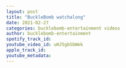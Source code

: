 ```yaml
---
layout: post
title: "BuckleBomb watchalong"
date: 2021-02-27
categories: bucklebomb-entertainment videos
author: bucklebomb-entertainment
spotify_track_id: 
youtube_video_id: uHJ5gbSbWek
apple_track_id: 
youtube_metadata: 
---
```

